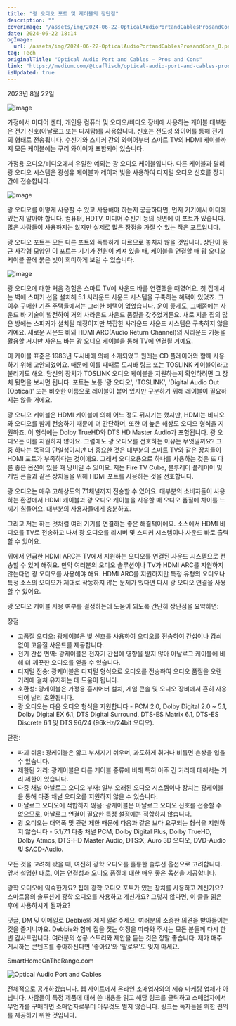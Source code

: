 ```yaml
---
title: "광 오디오 포트 및 케이블의 장단점"
description: ""
coverImage: "/assets/img/2024-06-22-OpticalAudioPortandCablesProsandCons_0.png"
date: 2024-06-22 18:14
ogImage: 
  url: /assets/img/2024-06-22-OpticalAudioPortandCablesProsandCons_0.png
tag: Tech
originalTitle: "Optical Audio Port and Cables — Pros and Cons"
link: "https://medium.com/@tcaflisch/optical-audio-port-and-cables-pros-and-cons-8132d4b61992"
isUpdated: true
---
```






2023년 8월 22일

![image](/assets/img/2024-06-22-OpticalAudioPortandCablesProsandCons_0.png)

가정에서 미디어 센터, 개인용 컴퓨터 및 오디오/비디오 장비에 사용하는 케이블 대부분은 전기 신호(아날로그 또는 디지턈)를 사용합니다. 신호는 전도성 와이어를 통해 전기의 형태로 전송됩니다. 수신기와 스피커 간의 와이어부터 스마트 TV의 HDMI 케이블까지 모든 케이블에는 구리 와이어가 포함되어 있습니다.

가정용 오디오/비디오에서 유일한 예외는 광 오디오 케이블입니다. 다른 케이블과 달리 광 오디오 시스템은 광섬유 케이블과 레이저 빛을 사용하여 디지털 오디오 신호를 장치 간에 전송합니다.

<div class="content-ad"></div>


![image](/assets/img/2024-06-22-OpticalAudioPortandCablesProsandCons_1.png)

광 오디오를 어떻게 사용할 수 있고 사용해야 하는지 궁금하다면, 먼저 기기에서 어디에 있는지 알아야 합니다. 컴퓨터, HDTV, 미디어 수신기 등의 뒷면에 이 포트가 있습니다. 많은 사람들이 사용하지는 않지만 실제로 많은 장점을 가질 수 있는 작은 포트입니다.

광 오디오 포트는 모든 다른 포트와 독특하게 다르므로 놓치지 않을 것입니다. 상단이 둥근 사각형 모양인 이 포트는 기기가 전원이 켜져 있을 때, 케이블을 연결할 때 광 오디오 케이블 끝에 붉은 빛이 희미하게 보일 수 있습니다.

![image](/assets/img/2024-06-22-OpticalAudioPortandCablesProsandCons_2.png)


<div class="content-ad"></div>

광 오디오에 대한 처음 경험은 스마트 TV에 사운드 바를 연결했을 때였어요. 첫 집에서는 벽에 스피커 선을 설치해 5.1 사라운드 사운드 시스템을 구축하는 혜택이 있었죠. 그 이후 구매한 기존 주택들에서는 그러한 혜택이 없었습니다. 운이 좋게도, 그때쯤에는 사운드 바 기술이 발전하여 거의 사라운드 사운드 품질을 갖추었거든요. 새로 지을 집의 많은 방에는 스피커가 설치될 예정이지만 복잡한 사라운드 사운드 시스템은 구축하지 않을 거예요. 새로운 사운드 바와 HDMI ARC(Audio Return Channel)의 사라운드 기능을 활용할 거지만 사운드 바는 광 오디오 케이블을 통해 TV에 연결될 거예요.

이 케이블 표준은 1983년 도시바에 의해 소개되었고 원래는 CD 플레이어와 함께 사용하기 위해 고안되었어요. 때문에 이를 때때로 도시바 링크 또는 TOSLINK 케이블이라고 불리기도 해요. 당신의 장치가 TOSLINK 오디오 케이블을 지원하는지 확인하려면 그 장치 뒷면을 보시면 됩니다. 포트는 보통 '광 오디오', 'TOSLINK', 'Digital Audio Out (Optical)' 또는 비슷한 이름으로 레이블이 붙어 있지만 구분하기 위해 레이블이 필요하지는 않을 거에요.

광 오디오 케이블은 HDMI 케이블에 의해 어느 정도 뒤지기는 했지만, HDMI는 비디오와 오디오를 함께 전송하기 때문에 더 간단하며, 또한 더 높은 해상도 오디오 형식을 지원하죠. 이 형식에는 Dolby TrueHD와 DTS HD Master Audio가 포함됩니다. 광 오디오는 이를 지원하지 않아요. 그럼에도 광 오디오를 선호하는 이유는 무엇일까요? 그 중 하나는 목적의 단일성이지만 더 중요한 것은 대부분의 스마트 TV와 같은 장치들이 HDMI 포트가 부족하다는 것이에요. 그래서 오디오용으로 하나를 사용하는 것은 또 다른 좋은 옵션이 있을 때 낭비일 수 있어요. 저는 Fire TV Cube, 블루레이 플레이어 및 게임 콘솔과 같은 장치들을 위해 HDMI 포트를 사용하는 것을 선호합니다.

<div class="content-ad"></div>

광 오디오는 매우 고해상도의 7.1채널까지 전송할 수 있어요. 대부분의 소비자들이 사용하는 환경에서 HDMI 케이블과 광 오디오 케이블을 사용할 때 오디오 품질에 차이를 느끼기 힘들어요. 대부분의 사용자들에게 충분하죠.

그리고 저는 하는 것처럼 여러 기기를 연결하는 좋은 해결책이에요. 소스에서 HDMI 비디오를 TV로 전송하고 나서 광 오디오를 리시버 및 스피커 시스템이나 사운드 바로 출력할 수 있어요.

위에서 언급한 HDMI ARC는 TV에서 지원하는 오디오를 연결된 사운드 시스템으로 전송할 수 있게 해줘요. 만약 여러분의 오디오 솔루션이나 TV가 HDMI ARC를 지원하지 않는다면 광 오디오를 사용해야 해요. HDMI ARC를 지원하지만 특정 유형의 오디오나 특정 소스의 오디오가 제대로 작동하지 않는 문제가 있다면 다시 광 오디오 연결을 사용할 수 있어요.

광 오디오 케이블 사용 여부를 결정하는데 도움이 되도록 간단히 장단점을 요약하면:

<div class="content-ad"></div>

장점

- 고품질 오디오: 광케이블은 빛 신호를 사용하여 오디오를 전송하여 간섭이나 감쇠 없이 고음질 사운드를 제공합니다.
- 전기 간섭 면역: 광케이블은 전자기 간섭에 영향을 받지 않아 아날로그 케이블에 비해 더 깨끗한 오디오를 얻을 수 있습니다.
- 디지털 전송: 광케이블은 디지털 형식으로 오디오를 전송하여 오디오 품질을 오랜 거리에 걸쳐 유지하는 데 도움이 됩니다.
- 호환성: 광케이블은 가정용 홈시어터 설치, 게임 콘솔 및 오디오 장비에서 흔히 사용되어 널리 호환됩니다.
- 광 오디오는 다음 오디오 형식을 지원합니다 - PCM 2.0, Dolby Digital 2.0 ~ 5.1, Dolby Digital EX 6.1, DTS Digital Surround, DTS-ES Matrix 6.1, DTS-ES Discrete 6.1 및 DTS 96/24 (96kHz/24bit 오디오).

단점:

- 파괴 쉬움: 광케이블은 얇고 부서지기 쉬우며, 과도하게 휘거나 비틀면 손상을 입을 수 있습니다.
- 제한된 거리: 광케이블은 다른 케이블 종류에 비해 특히 아주 긴 거리에 대해서는 거리 제한이 있습니다.
- 다중 채널 아날로그 오디오 부재: 일부 오래된 오디오 시스템이나 장치는 광케이블을 통해 다중 채널 오디오를 지원하지 않을 수 있습니다.
- 아날로그 오디오에 적합하지 않음: 광케이블은 아날로그 오디오 신호를 전송할 수 없으므로, 아날로그 연결이 필요한 특정 설정에는 적합하지 않습니다.
- 광 오디오는 대역폭 및 관련 제한 때문에 다음과 같은 보다 요구되는 형식을 지원하지 않습니다 - 5.1/7.1 다중 채널 PCM, Dolby Digital Plus, Dolby TrueHD, Dolby Atmos, DTS-HD Master Audio, DTS:X, Auro 3D 오디오, DVD-Audio 및 SACD-Audio.

<div class="content-ad"></div>

모든 것을 고려해 봤을 때, 여전히 광학 오디오를 훌륭한 솔루션 옵션으로 고려합니다. 앞서 설명한 대로, 이는 연결성과 오디오 품질에 대한 매우 좋은 옵션을 제공합니다.

광학 오디오에 익숙한가요? 집에 광학 오디오 포트가 있는 장치를 사용하고 계신가요? 스마트홈의 솔루션에 광학 오디오를 사용하고 계신가요? 그렇지 않다면, 이 글을 읽은 후에 사용하시게 될까요?

댓글, DM 및 이메일로 Debbie와 제게 알려주세요. 여러분의 소중한 의견을 받아들이는 것을 즐기니까요. Debbie와 함께 집을 짓는 여정을 따라와 주시는 모든 분들께 다시 한 번 감사드립니다. 여러분의 성공 스토리와 제안을 듣는 것은 정말 좋습니다. 제가 매주 게시하는 콘텐츠를 좋아하신다면 '좋아요'와 '팔로우'도 잊지 마세요.

SmartHomeOnTheRange.com

<div class="content-ad"></div>


![Optical Audio Port and Cables](/assets/img/2024-06-22-OpticalAudioPortandCablesProsandCons_4.png)

전체적으로 공개하겠습니다. 웹 사이트에서 온라인 소매업자와의 제휴 마케팅 업체가 아닙니다. 사람들이 특정 제품에 대해 쓴 내용을 읽고 해당 링크를 클릭하고 소매업자에서 무언가를 구매하면 소매업자로부터 아무것도 벌지 않습니다. 링크는 독자들을 위한 편의를 제공하기 위한 것입니다.
